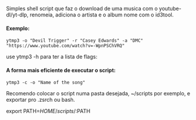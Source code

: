 Simples shell script que faz o download de uma musica com o youtube-dl/yt-dlp, renomeia, adiciona o artista e o album nome com o id3tool.

#### Exemplo:

    ytmp3 -o "Devil Trigger" -r "Casey Edwards" -a "DMC" "https://www.youtube.com/watch?v=-WpnPSChVRQ"

use ytmp3 -h para ter a lista de flags:

#### A forma mais eficiente de executar o script:

    ytmp3 -c -o "Name of the song"

Recomendo colocar o script numa pasta desejada, ~/scripts por exemplo, e exportar pro .zsrch ou bash.

export PATH=$HOME/scripts/:$PATH
